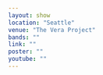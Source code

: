 ```yaml
---
layout: show
location: "Seattle"
venue: "The Vera Project"
bands: ""
link: ""
poster: ""
youtube: ""
---
```



